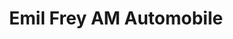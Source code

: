 ---
title: "Emil Frey AM Automobile"
url: /kronberg-im-taunus/emil-frey-am-automobile/
shop: Autohaus
---